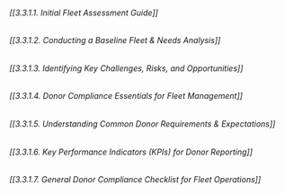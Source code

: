 ###### [[3.3.1.1. Initial Fleet Assessment Guide]]
###### [[3.3.1.2. Conducting a Baseline Fleet & Needs Analysis]]
###### [[3.3.1.3. Identifying Key Challenges, Risks, and Opportunities]]
###### [[3.3.1.4. Donor Compliance Essentials for Fleet Management]]
###### [[3.3.1.5. Understanding Common Donor Requirements & Expectations]]
###### [[3.3.1.6. Key Performance Indicators (KPIs) for Donor Reporting]]
###### [[3.3.1.7. General Donor Compliance Checklist for Fleet Operations]]
